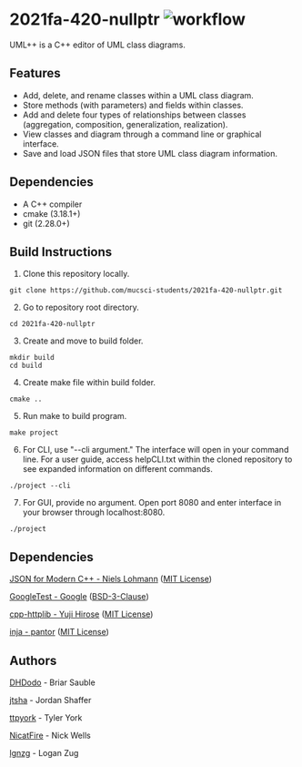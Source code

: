 # 2021fa-420-nullptr ![workflow](https://github.com/mucsci-students/2021fa-420-nullptr/actions/workflows/cmake.yml/badge.svg)

UML++ is a C++ editor of UML class diagrams.

## Features

- Add, delete, and rename classes within a UML class diagram.
- Store methods (with parameters) and fields within classes.
- Add and delete four types of relationships between classes (aggregation, composition, generalization, realization).
- View classes and diagram through a command line or graphical interface.
- Save and load JSON files that store UML class diagram information.

## Dependencies

- A C++ compiler
- cmake (3.18.1+)
- git (2.28.0+)

## Build Instructions

1. Clone this repository locally.
```
git clone https://github.com/mucsci-students/2021fa-420-nullptr.git
```
2. Go to repository root directory.
```
cd 2021fa-420-nullptr
```
3. Create and move to build folder.
```
mkdir build
cd build
```
4. Create make file within build folder.
```
cmake ..
```
5. Run make to build program.
```
make project
```
6. For CLI, use "--cli argument." The interface will open in your command line. 
For a user guide, access helpCLI.txt within the cloned repository to see expanded information on different commands.
```
./project --cli
```
7. For GUI, provide no argument. Open port 8080 and enter interface in your browser through localhost:8080.
```
./project
```
## Dependencies

[JSON for Modern C++ - Niels Lohmann](https://github.com/nlohmann/json) ([MIT License](https://raw.githubusercontent.com/nlohmann/json/develop/LICENSE.MIT))

[GoogleTest - Google](https://github.com/google/googletest) ([BSD-3-Clause](https://raw.githubusercontent.com/google/googletest/master/LICENSE))

[cpp-httplib - Yuji Hirose](https://github.com/yhirose/cpp-httplib) ([MIT License](https://raw.githubusercontent.com/yhirose/cpp-httplib/master/LICENSE))

[inja - pantor](https://github.com/pantor/inja) ([MIT License](https://raw.githubusercontent.com/pantor/inja/master/LICENSE))

## Authors
[DHDodo](https://github.com/DHDodo) - Briar Sauble

[jtsha](https://github.com/jtsha) - Jordan Shaffer

[ttpyork](https://github.com/ttpyork) - Tyler York

[NicatFire](https://github.com/NicatFire) -  Nick Wells

[lgnzg](https://github.com/lgnzg) - Logan Zug
